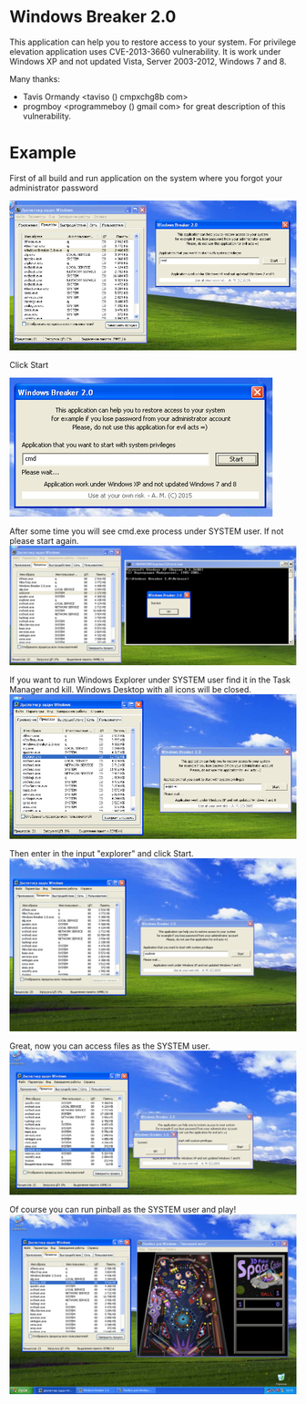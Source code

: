 # Windows Breaker 2.0

This application can help you to restore access to your system.
For privilege elevation application uses CVE-2013-3660 vulnerability. It is work under Windows XP and not updated Vista, Server 2003-2012, Windows 7 and 8.

Many thanks:
 - Tavis Ormandy <taviso () cmpxchg8b com>
 - progmboy <programmeboy () gmail com>
for great description of this vulnerability.

# Example
First of all build and run application on the system where you forgot your administrator password
  
![image](/images/1.png)
  
Click Start  
  
![image](/images/2.png)
  
After some time you will see cmd.exe process under SYSTEM user. If not please start again.  
![image](/images/3.png)
  
If you want to run Windows Explorer under SYSTEM user find it in the Task Manager and kill. Windows Desktop with all icons will be closed.  
![image](/images/4.png)
  
Then enter in the input "explorer" and click Start.  
![image](/images/5.png)
  
Great, now you can access files as the SYSTEM user.  
![image](/images/6.png)
  
Of course you can run pinball as the SYSTEM user and play!  
![image](/images/7.png)